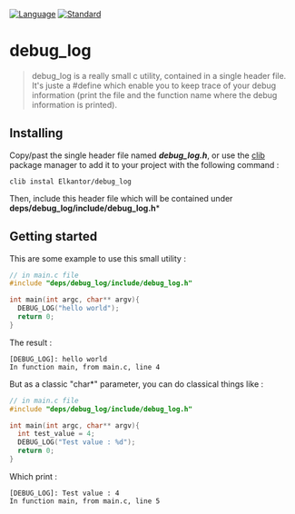 [![Language](https://img.shields.io/badge/language-C-blue.svg)](https://isocpp.org/)
[![Standard](https://img.shields.io/badge/C-89-blue.svg)](https://en.wikipedia.org/wiki/C%2B%2B17)

# debug_log
> debug_log is a really small c utility, contained in a single header file.
It's juste a #define which enable you to keep trace of your debug information (print the file and the function name where the debug information is printed).

## Installing

Copy/past the single header file named ***debug_log.h***, or use the [clib](https://github.com/clibs/clib) package manager to add it to your project with the following command :

```shell
clib instal Elkantor/debug_log
```

Then, include this header file which will be contained under **deps/debug_log/include/debug_log.h***


## Getting started

This are some example to use this small utility :

```C
// in main.c file
#include "deps/debug_log/include/debug_log.h"

int main(int argc, char** argv){
  DEBUG_LOG("hello world");
  return 0;
}
```

The result : 

```shell
[DEBUG_LOG]: hello world 
In function main, from main.c, line 4
```


But as a classic "char*" parameter, you can do classical things like :

```C
// in main.c file
#include "deps/debug_log/include/debug_log.h"

int main(int argc, char** argv){
  int test_value = 4;
  DEBUG_LOG("Test value : %d");
  return 0;
}
```

Which print :
```shell
[DEBUG_LOG]: Test value : 4 
In function main, from main.c, line 5
```
